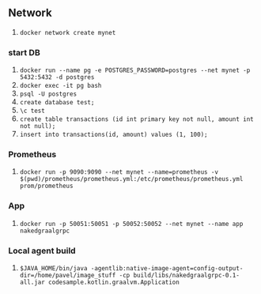 ## Network

1. `docker network create mynet`

### start DB
1. `docker run --name pg -e POSTGRES_PASSWORD=postgres --net mynet -p 5432:5432 -d postgres`
2. `docker exec -it pg bash`
3. `psql -U postgres`
4. `create database test;`
5. `\c test`
6. `create table transactions (id int primary key not null, amount int not null);`
7. `insert into transactions(id, amount) values (1, 100);`

### Prometheus
1. `docker run -p 9090:9090 --net mynet --name=prometheus -v $(pwd)/prometheus/prometheus.yml:/etc/prometheus/prometheus.yml prom/prometheus`


### App
1. `docker run -p 50051:50051 -p 50052:50052 --net mynet --name app nakedgraalgrpc` 


### Local agent build
1. `$JAVA_HOME/bin/java -agentlib:native-image-agent=config-output-dir=/home/pavel/image_stuff -cp build/libs/nakedgraalgrpc-0.1-all.jar codesample.kotlin.graalvm.Application`